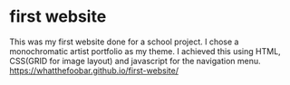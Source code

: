 # first website
 This was my first website done for a school project. I chose a monochromatic artist portfolio as my theme. I achieved this using HTML, CSS(GRID for image layout) and javascript for the navigation menu.
 https://whatthefoobar.github.io/first-website/
